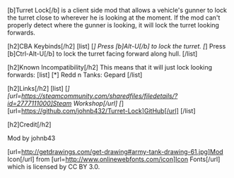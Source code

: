 [b]Turret Lock[/b] is a client side mod that allows a vehicle's gunner to lock the turret close to wherever he is looking at the moment.
If the mod can't properly detect where the gunner is looking, it will lock the turret looking forwards.

[h2]CBA Keybinds[/h2]
[list]
[*] Press [b]Alt-U[/b] to lock the turret.
[*] Press [b]Ctrl-Alt-U[/b] to lock the turret facing forward along hull.
[/list]

[h2]Known Incompatibility[/h2]
This means that it will just lock looking forwards:
[list]
[*] Redd n Tanks: Gepard
[/list]

[h2]Links[/h2]
[list]
[*] [url=https://steamcommunity.com/sharedfiles/filedetails/?id=2777111000]Steam Workshop[/url]
[*] [url=https://github.com/johnb432/Turret-Lock]GitHub[/url]
[/list]

[h2]Credit[/h2]

Mod by johnb43

[url=http://getdrawings.com/get-drawing#army-tank-drawing-61.jpg]Mod Icon[/url] from [url=http://www.onlinewebfonts.com/icon]Icon Fonts[/url] which is licensed by CC BY 3.0.

